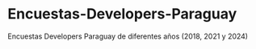# Encuestas-Developers-Paraguay
Encuestas Developers Paraguay de diferentes años (2018, 2021 y 2024)
